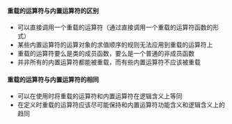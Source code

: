 #### 重载的运算符与内置运算符的区别

- 可以直接调用一个重载的运算符（通过直接调用一个重载的运算符函数的形式）
- 某些内置运算符的运算对象的求值顺序的规则无法应用到重载的运算符上
- 重载的运算符要么是类的成员函数，要么是一个普通的非成员函数
- 并非所有的内置运算符都能被重载，而有些内置运算符不应该被重载

#### 重载的运算符与内置运算符的相同

- 可以在使用时将重载的运算符和内置运算符在逻辑含义上等同
- 在定义时重载的运算符应该尽可能保持和内置运算符功能含义和逻辑含义上的趋同